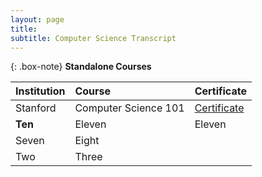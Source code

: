 ```yaml
---
layout: page
title: 
subtitle: Computer Science Transcript
---
```



{: .box-note}
**Standalone Courses**



| Institution | Course              | Certificate |
| :------ |:---------------------- |:--- |
| Stanford | Computer Science 101 | [Certificate](https://prod-cert-bucket.s3.amazonaws.com/downloads/51cd05dc05a54d99a43b7b7556a1fe89/Statement.pdf) |
| **Ten** | Eleven |Eleven |
| Seven | Eight |
| Two | Three |
